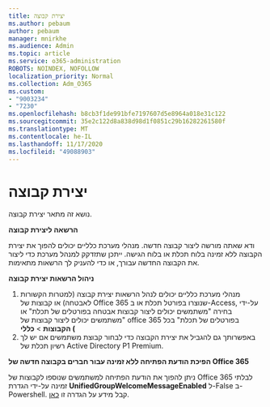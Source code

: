 ```yaml
---
title: יצירת קבוצה
ms.author: pebaum
author: pebaum
manager: mnirkhe
ms.audience: Admin
ms.topic: article
ms.service: o365-administration
ROBOTS: NOINDEX, NOFOLLOW
localization_priority: Normal
ms.collection: Adm_O365
ms.custom:
- "9003234"
- "7230"
ms.openlocfilehash: b8cb3f1de991bfe7197607d5e8964a018e31c122
ms.sourcegitcommit: 35e2c122d8a838d98d1f0851c29b16282261580f
ms.translationtype: MT
ms.contentlocale: he-IL
ms.lasthandoff: 11/17/2020
ms.locfileid: "49088903"
---
```

# <a name="create-a-group"></a>יצירת קבוצה

נושא זה מתאר יצירת קבוצה.

**הרשאה ליצירת קבוצה**

ודא שאתה מורשה ליצור קבוצה חדשה. מנהלי מערכת כלליים יכולים להפוך את יצירת הקבוצה ללא זמינה בלוח תכלת או בלוח הגישה. ייתכן שתזדקק למנהל מערכת כדי ליצור את הקבוצה החדשה עבורך, או כדי להעניק לך הרשאות מתאימות.

**ניהול הרשאות יצירת קבוצה**

1. מנהלי מערכת כלליים יכולים לנהל הרשאות יצירת קבוצה (למטרות הקשורות לאבטחה) או קבוצות של Office 365 שנוצרו בפורטל תכלת או ב-Access, על-ידי בחירה "משתמשים יכולים ליצור קבוצות אבטחה בפורטלים של תכלת" או "משתמשים יכולים ליצור קבוצות של office 365 בפורטלים של תכלת" בכל **הקבוצות**  >  **כללי (**
2. באפשרותך גם להגביל את יצירת הקבוצה כדי לבחור קבוצת משתמשים אם יש לך רשיון תכלת של Active Directory P1 Premium.

**הפיכת הודעת הפתיחה ללא זמינה עבור חברים בקבוצה חדשה של Office 365**

ניתן להפוך את הודעת הפתיחה למשתמשים שנוספו לקבוצות של Office 365 לבלתי זמינה על-ידי הגדרת **UnifiedGroupWelcomeMessageEnabled** ל-False ב-Powershell. קבל מידע על הגדרה זו [כאן](https://docs.microsoft.com/powershell/module/exchange/set-unifiedgroup?view=exchange-ps&preserve-view=true).

